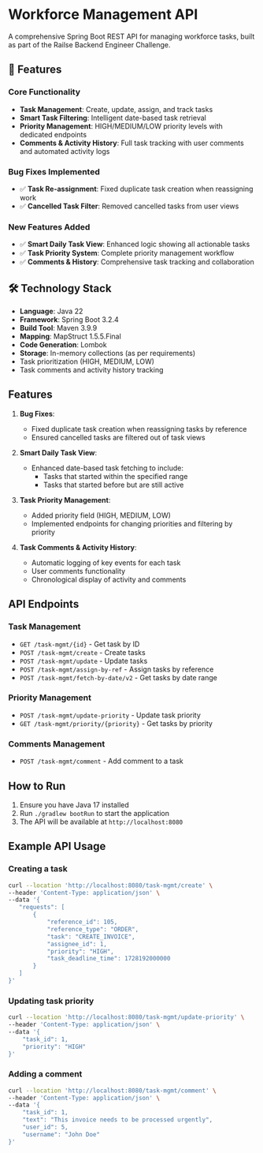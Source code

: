 # Workforce Management API

A comprehensive Spring Boot REST API for managing workforce tasks, built as part of the Railse Backend Engineer Challenge.

## 🚀 Features

### Core Functionality
- **Task Management**: Create, update, assign, and track tasks
- **Smart Task Filtering**: Intelligent date-based task retrieval 
- **Priority Management**: HIGH/MEDIUM/LOW priority levels with dedicated endpoints
- **Comments & Activity History**: Full task tracking with user comments and automated activity logs

### Bug Fixes Implemented
- ✅ **Task Re-assignment**: Fixed duplicate task creation when reassigning work
- ✅ **Cancelled Task Filter**: Removed cancelled tasks from user views

### New Features Added
- ✅ **Smart Daily Task View**: Enhanced logic showing all actionable tasks
- ✅ **Task Priority System**: Complete priority management workflow
- ✅ **Comments & History**: Comprehensive task tracking and collaboration

## 🛠️ Technology Stack

- **Language**: Java 22
- **Framework**: Spring Boot 3.2.4
- **Build Tool**: Maven 3.9.9
- **Mapping**: MapStruct 1.5.5.Final
- **Code Generation**: Lombok
- **Storage**: In-memory collections (as per requirements)
- Task prioritization (HIGH, MEDIUM, LOW)
- Task comments and activity history tracking

## Features

1. **Bug Fixes**:
   - Fixed duplicate task creation when reassigning tasks by reference
   - Ensured cancelled tasks are filtered out of task views

2. **Smart Daily Task View**:
   - Enhanced date-based task fetching to include:
     - Tasks that started within the specified range
     - Tasks that started before but are still active

3. **Task Priority Management**:
   - Added priority field (HIGH, MEDIUM, LOW)
   - Implemented endpoints for changing priorities and filtering by priority

4. **Task Comments & Activity History**:
   - Automatic logging of key events for each task
   - User comments functionality
   - Chronological display of activity and comments

## API Endpoints

### Task Management
- `GET /task-mgmt/{id}` - Get task by ID
- `POST /task-mgmt/create` - Create tasks
- `POST /task-mgmt/update` - Update tasks
- `POST /task-mgmt/assign-by-ref` - Assign tasks by reference
- `POST /task-mgmt/fetch-by-date/v2` - Get tasks by date range

### Priority Management
- `POST /task-mgmt/update-priority` - Update task priority
- `GET /task-mgmt/priority/{priority}` - Get tasks by priority

### Comments Management
- `POST /task-mgmt/comment` - Add comment to a task

## How to Run

1. Ensure you have Java 17 installed
2. Run `./gradlew bootRun` to start the application
3. The API will be available at `http://localhost:8080`

## Example API Usage

### Creating a task
```bash
curl --location 'http://localhost:8080/task-mgmt/create' \
--header 'Content-Type: application/json' \
--data '{
   "requests": [
       {
           "reference_id": 105,
           "reference_type": "ORDER",
           "task": "CREATE_INVOICE",
           "assignee_id": 1,
           "priority": "HIGH",
           "task_deadline_time": 1728192000000
       }
   ]
}'
```

### Updating task priority
```bash
curl --location 'http://localhost:8080/task-mgmt/update-priority' \
--header 'Content-Type: application/json' \
--data '{
    "task_id": 1,
    "priority": "HIGH"
}'
```

### Adding a comment
```bash
curl --location 'http://localhost:8080/task-mgmt/comment' \
--header 'Content-Type: application/json' \
--data '{
    "task_id": 1,
    "text": "This invoice needs to be processed urgently",
    "user_id": 5,
    "username": "John Doe"
}'
```
